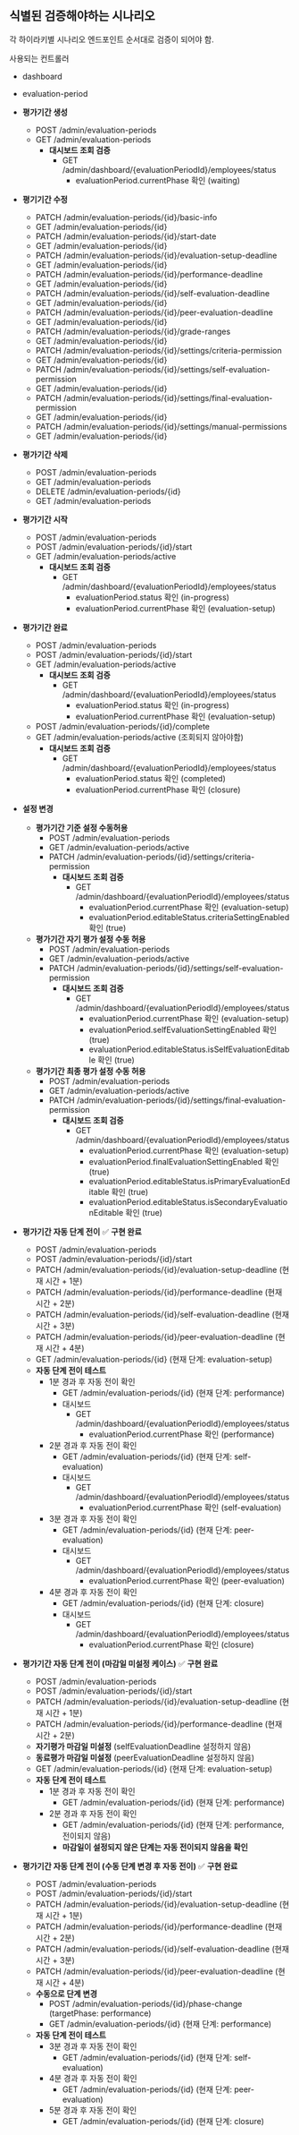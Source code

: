 


## 식별된 검증해야하는 시나리오 

각 하이라키별 시나리오 엔드포인트 순서대로 검증이 되어야 함. 

사용되는 컨트롤러 
- dashboard
- evaluation-period

- **평가기간 생성**
    - POST /admin/evaluation-periods 
    - GET /admin/evaluation-periods
        - **대시보드 조회 검증**
            - GET /admin/dashboard/{evaluationPeriodId}/employees/status 
                - evaluationPeriod.currentPhase 확인 (waiting)
- **평기기간 수정**
    - PATCH /admin/evaluation-periods/{id}/basic-info 
    - GET /admin/evaluation-periods/{id} 
    - PATCH /admin/evaluation-periods/{id}/start-date 
    - GET /admin/evaluation-periods/{id} 
    - PATCH /admin/evaluation-periods/{id}/evaluation-setup-deadline
    - GET /admin/evaluation-periods/{id} 
    - PATCH /admin/evaluation-periods/{id}/performance-deadline 
    - GET /admin/evaluation-periods/{id} 
    - PATCH /admin/evaluation-periods/{id}/self-evaluation-deadline 
    - GET /admin/evaluation-periods/{id} 
    - PATCH /admin/evaluation-periods/{id}/peer-evaluation-deadline 
    - GET /admin/evaluation-periods/{id} 
    - PATCH /admin/evaluation-periods/{id}/grade-ranges 
    - GET /admin/evaluation-periods/{id} 
    - PATCH /admin/evaluation-periods/{id}/settings/criteria-permission 
    - GET /admin/evaluation-periods/{id} 
    - PATCH /admin/evaluation-periods/{id}/settings/self-evaluation-permission 
    - GET /admin/evaluation-periods/{id} 
    - PATCH /admin/evaluation-periods/{id}/settings/final-evaluation-permission
    - GET /admin/evaluation-periods/{id}
    - PATCH /admin/evaluation-periods/{id}/settings/manual-permissions
    - GET /admin/evaluation-periods/{id}
- **평가기간 삭제**
    - POST /admin/evaluation-periods 
    - GET /admin/evaluation-periods 
    - DELETE /admin/evaluation-periods/{id} 
    - GET /admin/evaluation-periods 
- **평가기간 시작**
    - POST /admin/evaluation-periods 
    - POST /admin/evaluation-periods/{id}/start 
    - GET /admin/evaluation-periods/active
        - **대시보드 조회 검증**
            - GET /admin/dashboard/{evaluationPeriodId}/employees/status 
                - evaluationPeriod.status 확인 (in-progress)
                - evaluationPeriod.currentPhase 확인 (evaluation-setup) 
- **평가기간 완료**
    - POST /admin/evaluation-periods 
    - POST /admin/evaluation-periods/{id}/start 
    - GET /admin/evaluation-periods/active
        - **대시보드 조회 검증**
            - GET /admin/dashboard/{evaluationPeriodId}/employees/status 
                - evaluationPeriod.status 확인 (in-progress)
                - evaluationPeriod.currentPhase 확인 (evaluation-setup)
    - POST /admin/evaluation-periods/{id}/complete
    - GET /admin/evaluation-periods/active (조회되지 않아야함)
        - **대시보드 조회 검증**
            - GET /admin/dashboard/{evaluationPeriodId}/employees/status 
                - evaluationPeriod.status 확인 (completed)
                - evaluationPeriod.currentPhase 확인 (closure)
- **설정 변경**
    - **평가기간 기준 설정 수동허용**
        - POST /admin/evaluation-periods 
        - GET /admin/evaluation-periods/active 
        - PATCH /admin/evaluation-periods/{id}/settings/criteria-permission
            - **대시보드 조회 검증**
                - GET /admin/dashboard/{evaluationPeriodId}/employees/status 
                    - evaluationPeriod.currentPhase 확인 (evaluation-setup)
                    - evaluationPeriod.editableStatus.criteriaSettingEnabled 확인 (true)
    - **평가기간 자기 평가 설정 수동 허용**
        - POST /admin/evaluation-periods 
        - GET /admin/evaluation-periods/active 
        - PATCH /admin/evaluation-periods/{id}/settings/self-evaluation-permission
            - **대시보드 조회 검증**
                - GET /admin/dashboard/{evaluationPeriodId}/employees/status 
                    - evaluationPeriod.currentPhase 확인 (evaluation-setup)
                    - evaluationPeriod.selfEvaluationSettingEnabled 확인 (true)
                    - evaluationPeriod.editableStatus.isSelfEvaluationEditable 확인 (true)
    - **평가기간 최종 평가 설정 수동 허용**
        - POST /admin/evaluation-periods 
        - GET /admin/evaluation-periods/active 
        - PATCH /admin/evaluation-periods/{id}/settings/final-evaluation-permission
            - **대시보드 조회 검증**
                - GET /admin/dashboard/{evaluationPeriodId}/employees/status 
                    - evaluationPeriod.currentPhase 확인 (evaluation-setup)
                    - evaluationPeriod.finalEvaluationSettingEnabled 확인 (true)
                    - evaluationPeriod.editableStatus.isPrimaryEvaluationEditable 확인 (true)
                    - evaluationPeriod.editableStatus.isSecondaryEvaluationEditable 확인 (true)
- **평가기간 자동 단계 전이** ✅ **구현 완료**
    - POST /admin/evaluation-periods 
    - POST /admin/evaluation-periods/{id}/start 
    - PATCH /admin/evaluation-periods/{id}/evaluation-setup-deadline (현재 시간 + 1분)
    - PATCH /admin/evaluation-periods/{id}/performance-deadline (현재 시간 + 2분)
    - PATCH /admin/evaluation-periods/{id}/self-evaluation-deadline (현재 시간 + 3분)
    - PATCH /admin/evaluation-periods/{id}/peer-evaluation-deadline (현재 시간 + 4분)
    - GET /admin/evaluation-periods/{id} (현재 단계: evaluation-setup)
    - **자동 단계 전이 테스트**
        - 1분 경과 후 자동 전이 확인
            - GET /admin/evaluation-periods/{id} (현재 단계: performance)
            - 대시보드
                - GET /admin/dashboard/{evaluationPeriodId}/employees/status 
                    - evaluationPeriod.currentPhase 확인 (performance)
        - 2분 경과 후 자동 전이 확인
            - GET /admin/evaluation-periods/{id} (현재 단계: self-evaluation)
            - 대시보드
                - GET /admin/dashboard/{evaluationPeriodId}/employees/status 
                    - evaluationPeriod.currentPhase 확인 (self-evaluation)
        - 3분 경과 후 자동 전이 확인
            - GET /admin/evaluation-periods/{id} (현재 단계: peer-evaluation)
            - 대시보드
                - GET /admin/dashboard/{evaluationPeriodId}/employees/status 
                    - evaluationPeriod.currentPhase 확인 (peer-evaluation)
        - 4분 경과 후 자동 전이 확인
            - GET /admin/evaluation-periods/{id} (현재 단계: closure)
            - 대시보드
                - GET /admin/dashboard/{evaluationPeriodId}/employees/status 
                    - evaluationPeriod.currentPhase 확인 (closure)
- **평가기간 자동 단계 전이 (마감일 미설정 케이스)** ✅ **구현 완료**
    - POST /admin/evaluation-periods 
    - POST /admin/evaluation-periods/{id}/start 
    - PATCH /admin/evaluation-periods/{id}/evaluation-setup-deadline (현재 시간 + 1분)
    - PATCH /admin/evaluation-periods/{id}/performance-deadline (현재 시간 + 2분)
    - **자기평가 마감일 미설정** (selfEvaluationDeadline 설정하지 않음)
    - **동료평가 마감일 미설정** (peerEvaluationDeadline 설정하지 않음)
    - GET /admin/evaluation-periods/{id} (현재 단계: evaluation-setup)
    - **자동 단계 전이 테스트**
        - 1분 경과 후 자동 전이 확인
            - GET /admin/evaluation-periods/{id} (현재 단계: performance)
        - 2분 경과 후 자동 전이 확인
            - GET /admin/evaluation-periods/{id} (현재 단계: performance, 전이되지 않음)
            - **마감일이 설정되지 않은 단계는 자동 전이되지 않음을 확인**
- **평가기간 자동 단계 전이 (수동 단계 변경 후 자동 전이)** ✅ **구현 완료**
    - POST /admin/evaluation-periods 
    - POST /admin/evaluation-periods/{id}/start 
    - PATCH /admin/evaluation-periods/{id}/evaluation-setup-deadline (현재 시간 + 1분)
    - PATCH /admin/evaluation-periods/{id}/performance-deadline (현재 시간 + 2분)
    - PATCH /admin/evaluation-periods/{id}/self-evaluation-deadline (현재 시간 + 3분)
    - PATCH /admin/evaluation-periods/{id}/peer-evaluation-deadline (현재 시간 + 4분)
    - **수동으로 단계 변경**
        - POST /admin/evaluation-periods/{id}/phase-change (targetPhase: performance)
        - GET /admin/evaluation-periods/{id} (현재 단계: performance)
    - **자동 단계 전이 테스트**
        - 3분 경과 후 자동 전이 확인
            - GET /admin/evaluation-periods/{id} (현재 단계: self-evaluation)
        - 4분 경과 후 자동 전이 확인
            - GET /admin/evaluation-periods/{id} (현재 단계: peer-evaluation)
        - 5분 경과 후 자동 전이 확인
            - GET /admin/evaluation-periods/{id} (현재 단계: closure)